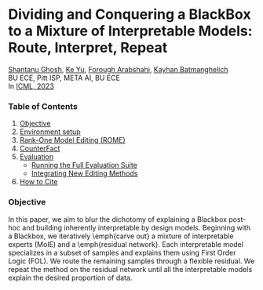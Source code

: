 # Dividing and Conquering a BlackBox to a Mixture of Interpretable Models: Route, Interpret, Repeat #

[Shantanu Ghosh](https://shantanu48114860.github.io/),
[Ke Yu](https://gatechke.github.io/),
[Forough Arabshahi](https://forougha.github.io/),
[Kayhan Batmanghelich](https://www.batman-lab.com/)
<br/>
BU ECE, Pitt ISP, META AI, BU ECE <br/>
In [ICML, 2023](https://icml.cc/Conferences/2023/Dates) <br/>

### Table of Contents

1. [Objective](#objective)
2. [Environment setup](#causal-tracing)
3. [Rank-One Model Editing (ROME)](#rank-one-model-editing-rome-1)
4. [CounterFact](#counterfact)
5. [Evaluation](#evaluation)
    * [Running the Full Evaluation Suite](#running-the-full-evaluation-suite)
    * [Integrating New Editing Methods](#integrating-new-editing-methods)
6. [How to Cite](#how-to-cite)

### Objective

In this paper, we aim to blur the dichotomy of explaining a Blackbox post-hoc and building inherently interpretable by
design models. Beginning with a Blackbox, we iteratively \emph{carve out} a mixture of interpretable experts (MoIE) and
a \emph{residual network}. Each interpretable model specializes in a subset of samples and explains them using First
Order Logic (FOL). We route the remaining samples through a flexible residual. We repeat the method on the residual
network until all the interpretable models explain the desired proportion of data.
